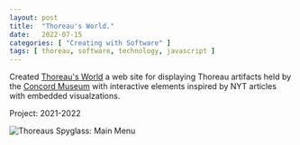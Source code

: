 ```yaml
---
layout: post
title:  "Thoreau's World."
date:   2022-07-15
categories: [ "Creating with Software" ]
tags: [ thoreau, software, technology, javascript ]
---
```


Created [Thoreau's World](https://thoreausworld.com) a web site for
displaying Thoreau artifacts held by the [Concord Museum](https://concordmuseum.org)
with interactive elements inspired by NYT articles with embedded visualzations.

Project: 2021-2022

![Thoreaus Spyglass: Main Menu]({{site.url}}/assets/images/thoreaus-world/thoreausworld.jpg)
